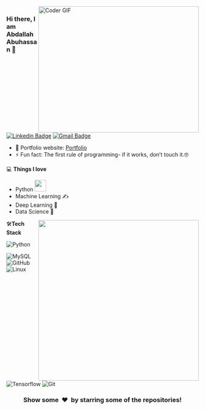 <img align="right" src="https://github.com/rajaprerak/rajaprerak/blob/master/developer.gif" alt="Coder GIF" width="420" height="330">  



### Hi there, I am Abdallah Abuhassan 👋
[![Linkedin Badge](https://img.shields.io/badge/-kailearn-blue?style=flat-square&logo=Linkedin&logoColor=white&link=https://www.linkedin.com/in/kailearn/)](https://www.linkedin.com/in/kailearn/)
[![Gmail Badge](https://img.shields.io/badge/-kaiozwork@gmail.com-c14438?style=flat-square&logo=Gmail&logoColor=white&link=mailto:kaiozwork@gmail.com)](mailto:kaiozwork@gmail.com) 

- 🎯 Portfolio website: [Portfolio](https://flowcv.me/kaiozwork)
- ⚡ Fun fact: The first rule of programming- if it works, don’t touch it.🤓

💻 **Things I love**
- Python <img src="https://media.giphy.com/media/WUlplcMpOCEmTGBtBW/giphy.gif" width="30"> 
- Machine Learning ✍️
- Deep Learning 🧐
- Data Science 😬

<a href="https://github.com/anuraghazra/github-readme-stats" title="Go to Source">
      <img align="right" width=420 height="auto" src="https://github-readme-stats.vercel.app/api?username=kaisolve&bg_color=#151515&title_color=fff&text_color=fff" />
</a>
   
    
🛠**Tech Stack**

![Python](https://img.shields.io/badge/-Python-000000?style=flat&logo=python)

![MySQL](https://img.shields.io/badge/-MySQL-000000?style=flat&logo=MySQL)
![GitHub](https://img.shields.io/badge/-GitHub-000000?style=flat&logo=github&logoColor=FFFFFF)
![Linux](https://img.shields.io/badge/-Linux-000000?style=flat&logo=linux&logoColor=FCC624)

![Tensorflow](https://img.shields.io/badge/-Tensorflow-000000?style=flat&logo=tensorflow)
![Git](https://img.shields.io/badge/-Git-000000?style=flat&logo=git&logoColor=F05032)

<div align="center">
    <h3 align="center">Show some &nbsp;❤️&nbsp; by starring some of the repositories!</h3>
</div>

